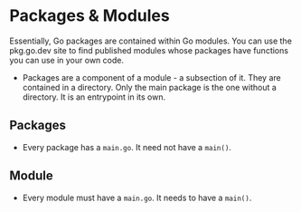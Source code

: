 # Packages & Modules

Essentially, Go packages are contained within Go modules. You can use the pkg.go.dev site to find published modules whose packages have functions you can use in your own code. 
- Packages are a component of a module - a subsection of it. They are contained in a directory. Only the main package is the one without a directory. It is an entrypoint in its own.


## Packages

- Every package has a `main.go`. It need not have a `main()`.


## Module

- Every module must have a `main.go`. It needs to have a `main()`.